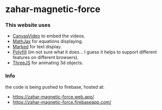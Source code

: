 # zahar-magnetic-force

### This website uses
- [CanvasVideo](https://github.com/zfrhv/canvas-video) to embed the videos.
- [MathJax](https://www.mathjax.org/) for equations displaying.
- [Marked](https://github.com/markedjs/marked) for text display.
- [Polyfill](https://polyfill.io/) (im not sure what it does... I guess it helps to support different features on different browsers).
- [ThreeJS](https://threejs.org/docs/index.html#manual/en/introduction/Creating-a-scene) for animating 3d objects.

### Info
the code is being pushed to firebase, hosted at:
- https://zahar-magnetic-force.web.app/
- https://zahar-magnetic-force.firebaseapp.com/
